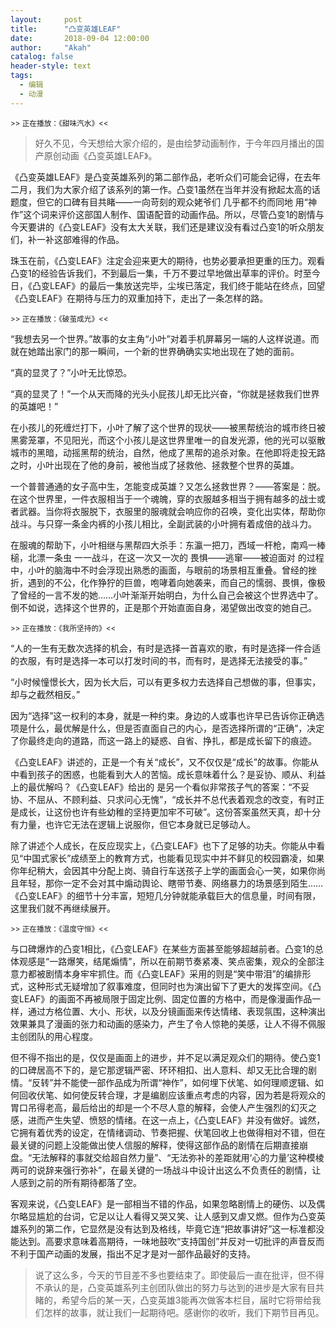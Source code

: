 ```yaml
---
layout:     post
title:      "凸变英雄LEAF"
date:       2018-09-04 12:00:00
author:     "Akah"
catalog: false
header-style: text
tags:
  - 编辑
  - 动漫
---
```


<small> >> 正在播放：《甜味汽水》<< </small>



> 好久不见，今天想给大家介绍的，是由绘梦动画制作，于今年四月播出的国产原创动画《凸变英雄LEAF》。



《凸变英雄LEAF》是凸变英雄系列的第二部作品，老听众们可能会记得，在去年二月，我们为大家介绍了该系列的第一作。凸变1虽然在当年并没有掀起太高的话题度，但它的口碑有目共睹——一向苛刻的观众姥爷们 几乎都不约而同地 用“神作”这个词来评价这部国人制作、国语配音的动画作品。所以，尽管凸变1的剧情与今天要讲的《凸变LEAF》没有太大关联，我们还是建议没有看过凸变1的听众朋友们，补一补这部难得的作品。

珠玉在前，《凸变LEAF》注定会迎来更大的期待，也势必要承担更重的压力。观看凸变1的经验告诉我们，不到最后一集，千万不要过早地做出草率的评价。时至今日，《凸变LEAF》的最后一集放送完毕，尘埃已落定，我们终于能站在终点，回望《凸变LEAF》在期待与压力的双重加持下，走出了一条怎样的路。

 

<small> >> 正在播放：《破茧成光》<< </small>

“我想去另一个世界。”故事的女主角“小叶”对着手机屏幕另一端的人这样说道。而就在她踏出家门的那一瞬间，一个新的世界确确实实地出现在了她的面前。

“真的显灵了？”小叶无比惊恐。

“真的显灵了！”一个从天而降的光头小屁孩儿却无比兴奋，“你就是拯救我们世界的英雄吧！”

在小孩儿的死缠烂打下，小叶了解了这个世界的现状——被黑帮统治的城市终日被黑雾笼罩，不见阳光，而这个小孩儿是这世界里唯一的自发光源，他的光可以驱散城市的黑暗，动摇黑帮的统治，自然，他成了黑帮的追杀对象。在他即将走投无路之时，小叶出现在了他的身前，被他当成了拯救他、拯救整个世界的英雄。

一个普普通通的女子高中生，怎能变成英雄？又怎么拯救世界？——答案是：脱。在这个世界里，一件衣服相当于一个魂魄，穿的衣服越多相当于拥有越多的战士或者武器。当你将衣服脱下，衣服里的服魂就会响应你的召唤，变化出实体，帮助你战斗。与只穿一条金内裤的小孩儿相比，全副武装的小叶拥有着成倍的战斗力。

在服魂的帮助下，小叶相继与黑帮四大杀手：东瀛一把刀，西域一杆枪，南鸡一棒槌，北漂一条虫 一一战斗，在这一次又一次的 畏惧——逃窜——被迫面对 的过程中，小叶的脑海中不时会浮现出熟悉的画面，与眼前的场景相互重叠。曾经的挫折，遇到的不公，化作狰狞的巨兽，咆哮着向她袭来，而自己的懦弱、畏惧，像极了曾经的一言不发的她……小叶渐渐开始明白，为什么自己会被这个世界选中了。倒不如说，选择这个世界的，正是那个开始直面自身，渴望做出改变的她自己。

 

<small> >> 正在播放：《我所坚持的》<< </small>

“人的一生有无数次选择的机会，有时是选择一首喜欢的歌，有时是选择一件合适的衣服，有时是选择一本可以打发时间的书，而有时，是选择无法接受的事。”

“小时候憧憬长大，因为长大后，可以有更多权力去选择自己想做的事，但事实，却与之截然相反。”

因为“选择”这一权利的本身，就是一种约束。身边的人或事也许早已告诉你正确选项是什么，最优解是什么，但是否直面自己的内心，是否选择所谓的“正确”，决定了你最终走向的道路，而这一路上的疑惑、自省、挣扎，都是成长留下的痕迹。

《凸变LEAF》讲述的，正是一个有关“成长”，又不仅仅是“成长”的故事。你能从中看到孩子的困惑，也能看到大人的苦恼。成长意味着什么？是妥协、顺从、利益上的最优解吗？《凸变LEAF》给出的 是另一个看似非常孩子气的答案：“不妥协、不屈从、不顾利益、只求问心无愧”，“成长并不总代表着观念的改变，有时正是成长，让这份也许有些幼稚的坚持更加牢不可破”。这份答案虽然天真，却十分有力量，也许它无法在逻辑上说服你，但它本身就已足够动人。

除了讲述个人成长，在反应现实上，《凸变LEAF》也下了足够的功夫。你能从中看见“中国式家长”成绩至上的教育方式，也能看见现实中并不鲜见的校园霸凌，如果你年纪稍大，会因其中分配上岗、骑自行车送孩子上学的画面会心一笑，如果你尚且年轻，那你一定不会对其中煽动舆论、瞎带节奏、网络暴力的场景感到陌生……《凸变LEAF》的细节十分丰富，短短几分钟就能承载巨大的信息量，时间有限，这里我们就不再继续展开。

 

<small> >> 正在播放：《温度守恒》<< </small>

与口碑爆炸的凸变1相比，《凸变LEAF》在某些方面甚至能够超越前者。凸变1的总体观感是“一路爆笑，结尾煽情”，所以在前期节奏紧凑、笑点密集，观众的全部注意力都被剧情本身牢牢抓住。而《凸变LEAF》采用的则是“笑中带泪”的编排形式，这种形式无疑增加了叙事难度，但同时也为演出留下了更大的发挥空间。《凸变LEAF》的画面不再被局限于固定比例、固定位置的方格中，而是像漫画作品一样，通过方格位置、大小、形状，以及分镜画面来传达情绪、表现氛围，这种演出效果兼具了漫画的张力和动画的感染力，产生了令人惊艳的美感，让人不得不佩服主创团队的用心程度。

但不得不指出的是，仅仅是画面上的进步，并不足以满足观众们的期待。使凸变1的口碑居高不下的，是它那逻辑严密、环环相扣、出人意料、却又无比合理的剧情。“反转”并不能使一部作品成为所谓“神作”，如何埋下伏笔、如何理顺逻辑、如何回收伏笔、如何使反转合理，才是编剧应该重点考虑的内容，因为若是将观众的胃口吊得老高，最后给出的却是一个不尽人意的解释，会使人产生强烈的幻灭之感，进而产生失望、愤怒的情绪。在这一点上，《凸变LEAF》并没有做好。诚然，它拥有着优秀的设定，在情绪调动、节奏把握、伏笔回收上也做得相对不错，但在最关键的问题上没能做出使人信服的解释，使得这部作品的剧情在后期直接崩盘。“无法解释的事就交给超自然力量”、“无法弥补的差距就用‘心的力量’这种模棱两可的说辞来强行弥补”，在最关键的一场战斗中设计出这么不负责任的剧情，让人感到之前的所有期待都落了空。

客观来说，《凸变LEAF》是一部相当不错的作品，如果忽略剧情上的硬伤、以及偶尔略显尴尬的台词，它足以让人看得又哭又笑、让人感到又虐又燃。但作为凸变英雄系列的第二作，它显然是没有达到及格线，毕竟它连“把故事讲好”这一标准都没能达到。高要求意味着高期待，一味地鼓吹“支持国创”并反对一切批评的声音反而不利于国产动画的发展，指出不足才是对一部作品最好的支持。




> 说了这么多，今天的节目差不多也要结束了。即使最后一直在批评，但不得不承认的是，凸变英雄系列主创团队做出的努力与达到的进步是大家有目共睹的，希望今后的某一天，凸变英雄3能再次做客本栏目，届时它将带给我们怎样的故事，就让我们一起期待吧。感谢你的收听，我们下期节目再见。



